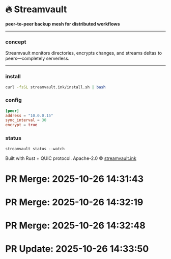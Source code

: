 
# 🔥 **Streamvault**

**peer-to-peer backup mesh for distributed workflows**

---

### concept

Streamvault monitors directories, encrypts changes, and streams deltas to peers—completely serverless.

---

### install

```bash
curl -fsSL streamvault.ink/install.sh | bash
```

### config

```toml
[peer]
address = "10.0.0.15"
sync_interval = 30
encrypt = true
```

### status

`streamvault status --watch`

Built with Rust + QUIC protocol.
Apache-2.0 © [streamvault.ink](https://streamvault.ink)

# PR Merge: 2025-10-26 14:31:43

# PR Merge: 2025-10-26 14:32:19

# PR Merge: 2025-10-26 14:32:48

# PR Update: 2025-10-26 14:33:50
